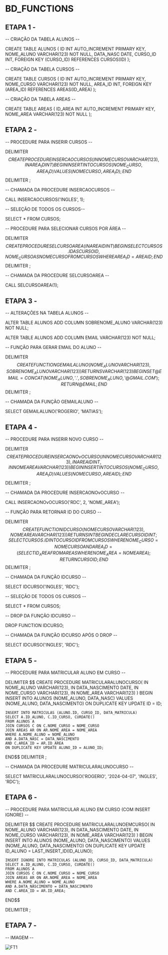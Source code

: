 # BD_FUNCTIONS

## ETAPA 1 -

-- CRIAÇÃO DA TABELA ALUNOS --

CREATE TABLE ALUNOS (
    ID INT AUTO_INCREMENT PRIMARY KEY,
    NOME_ALUNO VARCHAR(123) NOT NULL,
    DATA_NASC DATE,
    CURSO_ID INT,
    FOREIGN KEY (CURSO_ID) REFERENCES CURSOS(ID)
);

-- CRIAÇÃO DA TABELA CURSOS --

CREATE TABLE CURSOS (
    ID INT AUTO_INCREMENT PRIMARY KEY,
    NOME_CURSO VARCHAR(123) NOT NULL,
    AREA_ID INT,
    FOREIGN KEY (AREA_ID) REFERENCES AREAS(ID_AREA)
);

-- CRIAÇÃO DA TABELA AREAS --

CREATE TABLE AREAS (
    ID_AREA INT AUTO_INCREMENT PRIMARY KEY,
    NOME_AREA VARCHAR(123) NOT NULL
);

## ETAPA 2 -

-- PROCEDURE PARA INSERIR CURSOS --

DELIMITER $$
CREATE PROCEDURE INSERCAOCURSOS(
    IN NOMECURSO VARCHAR(123),
    IN AREA_ID INT
)
BEGIN
    INSERT INTO CURSOS(NOME_CURSO, AREA_ID)
    VALUES (NOMECURSO, AREA_ID);
END$$
DELIMITER ;

-- CHAMADA DA PROCEDURE INSERCAOCURSOS --

CALL INSERCAOCURSOS('INGLES', 1);

-- SELEÇÃO DE TODOS OS CURSOS--

SELECT * FROM CURSOS;

-- PROCEDURE PARA SELECIONAR CURSOS POR ÁREA --

DELIMITER $$
CREATE PROCEDURE SELCURSOAREA(
    IN AREAID INT
)
BEGIN
    SELECT CURSOS.ID AS CURSOID, NOME_CURSO AS NOMECURSO
    FROM CURSOS
    WHERE AREA_ID = AREAID;
END$$
DELIMITER ;

-- CHAMADA DA PROCEDURE SELCURSOAREA --

CALL SELCURSOAREA(1);

## ETAPA 3 -

-- ALTERAÇÕES NA TABELA ALUNOS --

ALTER TABLE ALUNOS 
    ADD COLUMN SOBRENOME_ALUNO VARCHAR(123) NOT NULL;

ALTER TABLE ALUNOS
    ADD COLUMN EMAIL VARCHAR(123) NOT NULL;

-- FUNÇÃO PARA GERAR EMAIL DO ALUNO --

DELIMITER $$
CREATE FUNCTION GEMAILALUNO(
    NOME_ALUNO VARCHAR(123),
    SOBRENOME_ALUNO VARCHAR(123)
)
RETURNS VARCHAR(123)
BEGIN
    SET @EMAIL = CONCAT(NOME_ALUNO, '.', SOBRENOME_ALUNO, '@GMAIL.COM');
    RETURN @EMAIL;
END $$
DELIMITER ;

-- CHAMADA DA FUNÇÃO GEMAILALUNO --

SELECT GEMAILALUNO('ROGERIO', 'MATIAS');

## ETAPA 4 -

-- PROCEDURE PARA INSERIR NOVO CURSO --

DELIMITER $$
CREATE PROCEDURE INSERCAONOvOCURSO(
    IN NOMECURSO VARCHAR(123),
    IN AREAID INT,
    IN NOMEAREA VARCHAR(123)
)
BEGIN
    INSERT INTO CURSOS (NOME_CURSO, AREA_ID)
    VALUES (NOMECURSO, AREAID);
END$$
DELIMITER ;

-- CHAMADA DA PROCEDURE INSERCAONOvOCURSO --

CALL INSERCAONOvOCURSO('RDC', 2, 'NOME_AREA');

-- FUNÇÃO PARA RETORNAR ID DO CURSO --

DELIMITER $$
CREATE FUNCTION IDCURSO(
    NOMECURSO VARCHAR(123),
    NOMEAREA VARCHAR(123)
)
RETURNS INT
BEGIN
    DECLARE CURSOID INT;
    SELECT CURSOS.ID INTO CURSOID
    FROM CURSOS
    WHERE NOME_CURSO = NOMECURSO AND AREA_ID = (SELECT ID_AREA FROM AREAS WHERE NOME_AREA = NOMEAREA);
    RETURN CURSOID;
END$$
DELIMITER ;

-- CHAMADA DA FUNÇÃO IDCURSO --

SELECT IDCURSO('INGLES', 'RDC');

-- SELEÇÃO DE TODOS OS CURSOS --

SELECT * FROM CURSOS;

-- DROP DA FUNÇÃO IDCURSO --

DROP FUNCTION IDCURSO;

-- CHAMADA DA FUNÇÃO IDCURSO APÓS O DROP --

SELECT IDCURSO('INGLES', 'RDC');

## ETAPA 5 -

-- PROCEDURE PARA MATRICULAR ALUNO EM CURSO --

DELIMITER $$
CREATE PROCEDURE MATRICULARALUNOCURSO(
    IN NOME_ALUNO VARCHAR(123),
    IN DATA_NASCIMENTO DATE,
    IN NOME_CURSO VARCHAR(123),
    IN NOME_AREA VARCHAR(123)
)
BEGIN
    INSERT INTO ALUNOS (NOME_ALUNO, DATA_NASC)
    VALUES (NOME_ALUNO, DATA_NASCIMENTO)
    ON DUPLICATE KEY UPDATE ID = ID;

    INSERT INTO MATRICULAS (ALUNO.ID, CURSO_ID, DATA_MATRICULA)
    SELECT A.ID_ALUNO, C.ID_CURSO, CURDATE()
    FROM ALUNOS A
    JOIN CURSOS C ON C.NOME_CURSO = NOME_CURSO
    JOIN AREAS AR ON AR.NOME_AREA = NOME_AREA
    WHERE A.NOME_ALUNO = NOME_ALUNO
    AND A.DATA_NASC = DATA_NASCIMENTO
    AND C.AREA_ID = AR.ID_AREA
    ON DUPLICATE KEY UPDATE ALUNO_ID = ALUNO_ID;
END$$
DELIMITER ;

-- CHAMADA DA PROCEDURE MATRICULARALUNOCURSO --

SELECT MATRICULARALUNOCURSO('ROGERIO', '2024-04-07', 'INGLES', 'RDC');

## ETAPA 6 -

-- PROCEDURE PARA MATRICULAR ALUNO EM CURSO (COM INSERT IGNORE) --

DELIMITER $$
CREATE PROCEDURE MATRICULARALUNOEMCURSO(
    IN NOME_ALUNO VARCHAR(123),
    IN DATA_NASCIMENTO DATE,
    IN NOME_CURSO VARCHAR(123),
    IN NOME_AREA VARCHAR(123)
)
BEGIN
    INSERT INTO ALUNOS (NOME_ALUNO, DATA_NASCIMENTO)
    VALUES (NOME_ALUNO, DATA_NASCIMENTO)
    ON DUPLICATE KEY UPDATE ID_ALUNO = LAST_INSERT_ID(ID_ALUNO);

    INSERT IGNORE INTO MATRICULAS (ALUNO_ID, CURSO_ID, DATA_MATRICULA)
    SELECT A.ID_ALUNO, C.ID_CURSO, CURDATE()
    FROM ALUNOS A
    JOIN CURSOS C ON C.NOME_CURSO = NOME_CURSO
    JOIN AREAS AR ON AR.NOME_AREA = NOME_AREA
    WHERE A.NOME_ALUNO = NOME_ALUNO
    AND A.DATA_NASCIMENTO = DATA_NASCIMENTO
    AND C.AREA_ID = AR.ID_AREA;
END$$

DELIMITER ;

## ETAPA 7 -

-- IMAGEM --

![FT1]()
